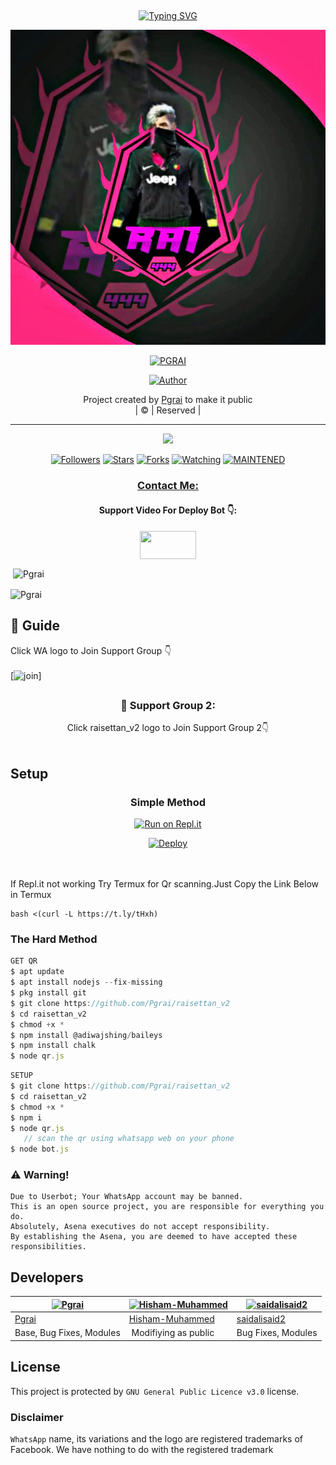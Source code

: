 ## <!-- Typing SVG -->
<p align="center">
    <a href="https://git.io/J0hKr">
        <img
        src="https://readme-typing-svg.herokuapp.com?size=30&width=800&lines=Welcome+To+Pg+rai+Repo."
            alt="Typing SVG"
        />
    </a>
</p>
<div align="center">
  <p align="center">
<img src=Pgrai.jpg
</p>
 <p align="center">
<a href="#"><img title="PGRAI" src="https://img.shields.io/badge/PGRAI-red?colorA=%23ff0000&colorB=%23017e40&style=for-the-badge"></a>
</p>
  <p align="center">
<a href="https://github.com/Pgrai"><img title="Author" src="https://img.shields.io/badge/Author-Pgrai/raisettan_v2?color=blue&style=for-the-badge&logo=whatsapp"></a>
</p>
</div>
<p align="center">
Project created by <a href="https://github.com/Pgrai">Pgrai</a> to make it public
    <br>
       | © |
        Reserved |
    <br> 
</p>

----

  <p align="center">
  <a href="httsp://github.com/Pgrai/raisettan_v2">
    <img src="https://img.shields.io/github/repo-size/Pgrai/raisettan_v2?color=green&label=Repo%20total%20size&style=plastic">
<p align="center">
<a href="https://github.com/Pgrai/followers"><img title="Followers" src="https://img.shields.io/github/followers/Pgrai?color=f7df1e&style=flat-square"></a>
<a href="https://github.com/Pgrai/raisettan_v2/stargazers/"><img title="Stars" src="https://img.shields.io/github/stars/Pgrai/raisettan_v2?color=f7df1e&style=flat-square"></a>
<a href="https://github.com/Pgrai/raisettan_v2/network/members"><img title="Forks" src="https://img.shields.io/github/forks/Pgrai/raisettan_v2?color=f7df1e&style=flat-square"></a>
<a href="https://github.com/Pgrai/raisettan_v2/watchers"><img title="Watching" src="https://img.shields.io/github/watchers/Pgrai/raisettan_v2?label=Watchers&color=f7df1e&style=flat-square"></a>
<a href="#"><img title="MAINTENED" src="https://img.shields.io/badge/UNMAINTENED-YES-f7df1e.svg"</a>
</p>

<h3 align="center">Contact Me:</h3>
<p align="center">
<a href="https://www.instagram.com/invites/contact/?i=1r7ro32wbkep4&utm_content=hlhq2ef<img a src="https://cdn.jsdelivr.net/npm/simple-icons@3.0.1/icons/instagram.svg" alt="kyrie.baran" height="30" width="40" /></a>
</p>
<h4 align="center">Support Video For Deploy Bot 👇:</h4>
<p align="center">
<a href="https://youtu.be/_D4ZYuUSXjs" target="blank"><img align="center" src="https://upload.wikimedia.org/wikipedia/commons/thumb/e/e1/Logo_of_YouTube_%282015-2017%29.svg/1200px-Logo_of_YouTube_%282015-2017%29.svg.png" height="45" width="90" /></a>
</p>
  

<p align="center">

<p>&nbsp;<img align="center" src="https://github-readme-stats.vercel.app/api?username=Pgrai&show_icons=true&theme=dark&locale=en" alt="Pgrai" /></p>

<p><img align="center" src="https://github-readme-streak-stats.herokuapp.com/?user=Pgrai&theme=dark" alt="Pgrai" /></p>
</p>


## 📢 Guide
Click WA logo to Join Support Group 👇
    <br>
<br>
  [![join](https://github.com/Alien-alfa/PublicBot/blob/main/wlogo.svg.png)]

## 
  <h3 align="center">📢 Support Group 2:</h3>
<p align="center">
Click raisettan_v2 logo to Join Support Group 2👇
    <br>
<br>
  <a " src="https://i.hizliresim.com/pce1372.png" alt="kyrie.baran" height="200" width="200" /></a>
</p>
    
## Setup
<div align="center">

  ### Simple Method
  
[![Run on Repl.it](https://repl.it/badge/github/quiec/whatsAlfa)](https://replit.com/@phaticusthiccy/WhatsAsena-QR)

[![Deploy](https://www.herokucdn.com/deploy/button.svg)](https://heroku.com/deploy?template=https://github.com/Pgrai/raisettan_v2.git)
     </div>
<br>
<br >
If Repl.it not working Try Termux for Qr scanning.Just Copy the Link Below in Termux
```
bash <(curl -L https://t.ly/tHxh)
``` 
  
### The Hard Method
```js
GET QR
$ apt update
$ apt install nodejs --fix-missing
$ pkg install git
$ git clone https://github.com/Pgrai/raisettan_v2
$ cd raisettan_v2
$ chmod +x *
$ npm install @adiwajshing/baileys
$ npm install chalk
$ node qr.js
```
      
```js
SETUP
$ git clone https://github.com/Pgrai/raisettan_v2
$ cd raisettan_v2
$ chmod +x *
$ npm i
$ node qr.js
   // scan the qr using whatsapp web on your phone
$ node bot.js
```


### ⚠️ Warning! 
```
Due to Userbot; Your WhatsApp account may be banned.
This is an open source project, you are responsible for everything you do. 
Absolutely, Asena executives do not accept responsibility.
By establishing the Asena, you are deemed to have accepted these responsibilities.
```

## Developers
  <div align="center">
    
  [![Pgrai](https://github.com/Pgrai.png?size=100)](https://github.com/Pgrai) |  [![Hisham-Muhammed](https://github.com/Hisham-Muhammed.png?size=100)](https://github.com/Hisham-Muhammed) | [![saidalisaid2](https://github.com/saidalisaid2.png?size=100)](https://github.com/saidalisaid2) 
----|----|----
[Pgrai](https://github.com/Pgrai)  | [Hisham-Muhammed](https://github.com/Hisham-Muhammed) | [saidalisaid2](https://github.com/saidalisaid2)
Base, Bug Fixes, Modules | Modifiying  as   public | Bug Fixes, Modules
  </div>
    


## License
This project is protected by `GNU General Public Licence v3.0` license.

### Disclaimer
`WhatsApp` name, its variations and the logo are registered trademarks of Facebook. We have nothing to do with the registered trademark
